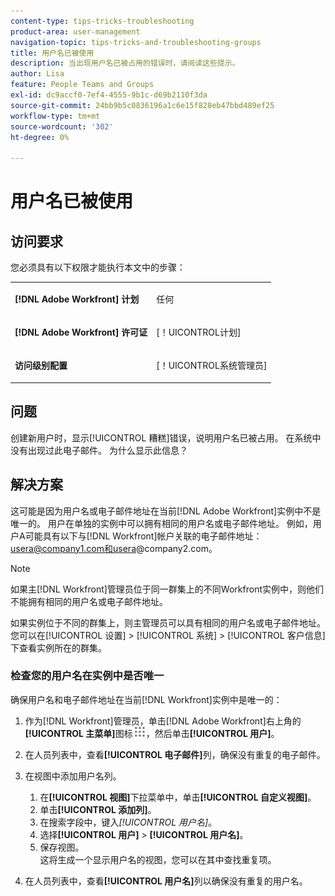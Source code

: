 ```yaml
---
content-type: tips-tricks-troubleshooting
product-area: user-management
navigation-topic: tips-tricks-and-troubleshooting-groups
title: 用户名已被使用
description: 当出现用户名已被占用的错误时，请阅读这些提示。
author: Lisa
feature: People Teams and Groups
exl-id: dc9accf0-7ef4-4555-9b1c-d69b2110f3da
source-git-commit: 24bb9b5c0836196a1c6e15f828eb47bbd489ef25
workflow-type: tm+mt
source-wordcount: '302'
ht-degree: 0%

---
```


# 用户名已被使用

## 访问要求

您必须具有以下权限才能执行本文中的步骤：

<table style="table-layout:auto"> 
 <col> 
 <col> 
 <tbody> 
  <tr> 
   <td role="rowheader"><strong>[!DNL Adobe Workfront] 计划</strong></td> 
   <td> <p>任何</p> </td> 
  </tr> 
  <tr> 
   <td role="rowheader"><strong>[!DNL Adobe Workfront] 许可证</strong></td> 
   <td> <p>[！UICONTROL计划]</p> </td> 
  </tr> 
  <tr> 
   <td role="rowheader"><strong>访问级别配置</strong></td> 
   <td> <p>[！UICONTROL系统管理员]</p> </td> 
  </tr> 
 </tbody> 
</table>

## 问题

创建新用户时，显示[!UICONTROL 糟糕]错误，说明用户名已被占用。 在系统中没有出现过此电子邮件。 为什么显示此信息？

## 解决方案

这可能是因为用户名或电子邮件地址在当前[!DNL Adobe Workfront]实例中不是唯一的。 用户在单独的实例中可以拥有相同的用户名或电子邮件地址。 例如，用户A可能具有以下与[!DNL Workfront]帐户关联的电子邮件地址：usera@company1.com和usera@company2.com。

>[!NOTE]
>
>如果主[!DNL Workfront]管理员位于同一群集上的不同Workfront实例中，则他们不能拥有相同的用户名或电子邮件地址。
>
>如果实例位于不同的群集上，则主管理员可以具有相同的用户名或电子邮件地址。 您可以在[!UICONTROL 设置] > [!UICONTROL 系统] > [!UICONTROL 客户信息]下查看实例所在的群集。

### 检查您的用户名在实例中是否唯一

确保用户名和电子邮件地址在当前[!DNL Workfront]实例中是唯一的：

1. 作为[!DNL Workfront]管理员，单击[!DNL Adobe Workfront]右上角的&#x200B;**[!UICONTROL 主菜单]**&#x200B;图标![](assets/main-menu-icon.png)，然后单击&#x200B;**[!UICONTROL 用户]**。
1. 在人员列表中，查看&#x200B;**[!UICONTROL 电子邮件]**&#x200B;列，确保没有重复的电子邮件。
1. 在视图中添加用户名列。

   1. 在&#x200B;**[!UICONTROL 视图]**&#x200B;下拉菜单中，单击&#x200B;**[!UICONTROL 自定义视图]**。
   1. 单击&#x200B;**[!UICONTROL 添加列]**。
   1. 在搜索字段中，键入&#x200B;*[!UICONTROL 用户名]*。
   1. 选择&#x200B;**[!UICONTROL 用户]** > **[!UICONTROL 用户名]**。
   1. 保存视图。\
      这将生成一个显示用户名的视图，您可以在其中查找重复项。

1. 在人员列表中，查看&#x200B;**[!UICONTROL 用户名]**&#x200B;列以确保没有重复的用户名。
